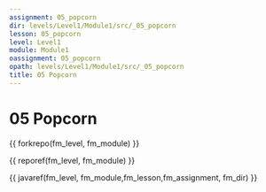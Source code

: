 ```yaml
---
assignment: 05_popcorn
dir: levels/Level1/Module1/src/_05_popcorn
lesson: 05_popcorn
level: Level1
module: Module1
oassignment: 05_popcorn
opath: levels/Level1/Module1/src/_05_popcorn
title: 05 Popcorn
---
```

# 05 Popcorn

{{ forkrepo(fm_level, fm_module) }}

{{ reporef(fm_level, fm_module) }}




{{ javaref(fm_level, fm_module,fm_lesson,fm_assignment, fm_dir) }}

